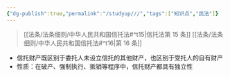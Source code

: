 ```yaml
---
{"dg-publish":true,"permalink":"/studyup///","tags":["知识点","民法"]}
---
```


> [[法条/法条细则/中华人民共和国信托法#^t15\|信托法第 15 条]] [[法条/法条细则/中华人民共和国信托法#^t16\|第 16 条]] 
- 信托财产既区别于委托人未设立信托的其他财产，也区别于受托人的自有财产
- 性质：在破产、强制执行、抵销等程序中，信托财产都具有独立性